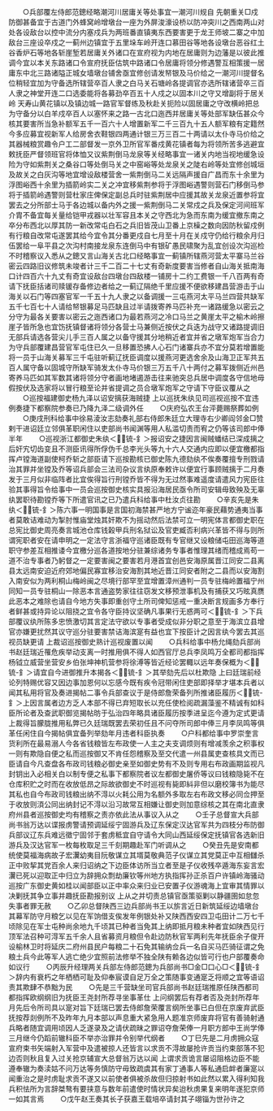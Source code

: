 <!-- { "loadSidebar": true } -->
　　○兵部覆左侍郎范鏓经略潮河川居庸关等处事宜一潮河川规自  先朝重关□戍防御甚备宜于古道门外蜂窝岭增墩台一座为外屏浚濠设桥以防冲突川之西南两山对处各设敌台以控中流分内塞戍兵为两班番直镇夷东西要害更于龙王师坡二寨之中加敌台三座设卒戍之一蓟州边镇宜于五里垛车岭开连口慕田谷等地各设墩台恶谷红土谷香炉石等地各斩崖堑若居庸关外诸口在宣府视为内地在居庸则为边藩是以彼此推调今宜以本关东路诸口令宣府抚臣估筑中路诸口令居庸将领分修遇警互相策援一居庸东中北三路诸隘正城女墙墩台铺舍亟宜修创请发帑银及马价给之一潮河川提督名位稍轻宜加为守备选所辖营卒百人隶之白马关石塘岭各提调官亦选所辖诸营卒三百人隶之神堂开连二口选委能将各募劲卒百五十人戍之以固本川之守又增副将于居关岭  天寿山黄花镇以及镇边城一路官军督练及秋赴关扼险以固居庸之守改横岭把总为守备分以白羊戍卒百人以塞怀来之路一古北口迤西并居庸关等处部军缺伍甚众今核其要害所当急补额军五千一百六十人增置新军二千三百九十五人额军粮有定籍然今多应募宜视新军人给房舍衣鞋银四两通计银三万三百二十两请以太仆寺马价给之其器械粮赏趣令户工二部督发一京外卫所官军番戍黄花镇者每为将领所苦多逃避宜敕抚臣严督领班官将体恤又议紫荆倒马龙泉等关经略事宜一诸关内地当视地缓急设险为守如紫荆关之桑谷口等处倒马关之中窑峪等处龙泉关之陡右岭等处宜修创城垣及故关之白灰沟等地宜增设敌楼营舍一紫荆倒马二关远隔声援自广昌而东十余里为浮图峪西十余里为插箭岭实二关之冲宜移紫荆参将于浮图峪遇警则营石门移倒马参将于插箭岭遇警则营杜家庄俾保定副总兵时驻紫荆居中应援其故关龙泉近置参将宜罢去之分所部士马于各边城以备内外之援一紫荆倒马二关常戍之兵及保定河间班军介胄不备宜每关量给铠甲戎器以壮军容且本关之守西北为急而东南为缓宜撤东南之卒分布西北以厚其防一新改常屯白石之兵旧皆茂山卫番上京橾之数向因防秋留戍例有行粮自改常屯遂罢其给今宜令其分番更戍自七月至十月在关戍守仍给行粮余月归伍罢给一阜平县之次沟村南接龙泉东连倒马中有银矿愚民啸聚为乱宜创设次沟巡检不时稽察议入悉从之鏓又言山海关古北口经略事宜一蓟镇所辖燕河营太平寨马兰谷密云四路旧议修筑未竣者计三千二百二十七丈有奇新度要害当修者自山海关抵南海口计四百六十九丈有奇宜设敌台四墩台四敌楼一铺房十二约工费银一千八百两有奇请下抚臣括诸司赎锾存备修边者给之一蓟辽隔绝千里应援不便欲移建昌营游击于山海关以石门等四塞官军一千五十九人隶之以备调援一三屯燕河太平马兰四营共缺军五千七百七十人请给帑银募足马匹缺且过半请拨寄养马匹补充一诸路缓急以密云之分守为最各关要害以密云之迤西诸口为最若燕河之冷口马兰之黄崖太平之榆木岭擦崖子皆所急也宜饬抚镇督诸将领分各营士马兼侧近按伏之兵迭为战守又诸路提调旧无部兵请选各营尖儿手三百人属之以备守援其分地稍近者宜并省之墩军炮军当合力为守兵部覆建昌营官军屯住已久一旦移置恐拂人心石门诸寨兵亦不宜分莫若增置能将一员于山海关募军三千屯驻听蓟辽抚臣调度以援燕河更选舍余及山海卫正军共五百人属守备以固城守所缺军骑发太仆寺马价银三万五千八十两付之募军拨侧近州邑寄养马匹如其军数其诸将领分守者画地堵遏游击往来驰突总兵居中调度各守信地毋假按伏及选家将以冒行粮至论并省提调之员合墩军炮军之守请下守臣议覆从之
　　○巡按福建御史杨九泽以诏安摛获海贼捷  上以巡抚朱纨见司巡视巡按不宜违例奏捷下都察院参奏已乃降九泽二级调外任
　　○庆府弘农王台泙薨赐祭葬如例
　　○庚戌刑科给事中徐易淩汝志劾奏礼部右侍郎朱廷立大理寺右少卿阎邻金□赞剌干进诏廷立邻俱革职闲住以吏部尚书闻渊等用人私滥切责而宥之仍等该司郎中俸半年
　　○巡视浙江都御史朱纨＜锍-釒＞报诏安之捷因言闽贼蟠结已深成摛之后奸宄切齿变且不测臣讯得所俘伪千总李光头等九十六人交通内应即以便宜檄都指挥卢镗海道副使柯乔斩之部臣请下巡按勘核已御史陈九德劾纨不俟奏覆擅专刑戮请治其罪并坐镗及乔等诏兵部会三法司杂议言纨原奉敕许以便宜行事顾贼摛于二月奏发于三月似非临阵者比宜俟得旨行刑镗乔皆不得为无过然事难遥度请遣风力宪臣往验其事得旨令给事中一员会巡按御史核实具报沿海居民亟令所司安辑毋致殃及无辜纨罢职待勘镗乔等下所遣官讯之已乃遣兵科给事中杜汝贞往勘
　　○辛亥先是朱纨＜锍-釒＞陈六事一明国事是言国初海禁甚严地方宁谧迩年豪民藉势通夷当事者莫敢诘难动为掣肘惟庙堂烛其奸欺不为摇动然后法禁可立一明宪体言都御史职在总宪比御史周亮奏言城池仓库钱榖甲兵刑名狱讼及官吏臧否利病兴革皆不得与则所谓宪职者安在请申明之一定法守言浙福守巡诸臣既有专官继又设粮储屯田巡海等道职守参差互相推诿今宜檄分巡各道按地分驻兼综诸务专事者惟理其绪而稽成焉苟一道不治专事者乃躬督之一定要害闽之要害若月港首宜创邑安海原属晋江同安二县离县太远南安迫近府郊地偏民寡宜移治安海割其地近晋江同安者附之二县而以安海割入南安似为两利桐山梅岭闽之尽境行部罕至宜增置漳州通判一员专驻梅岭置福宁州同知一员专驻桐山一除恶本言通盗势家往往窃发文移预泄事机及有捕获又巧昡真赝此恶本之难除也请自今地方失事即重创守土所司俾知惩戒一重决断言规画多方奉行者鲜甚或持异论以阻挠之宜令各守臣持议坚确凡事果行无惑两可＜锍-釒＞下兵部覆议纨所陈多忠愤激切其言定法守欲以专事者受成似非分职之意至于海滨立县增官亦嫌更扰然其议守巡分驻要害禁诘海滨寔有益也宜下按臣计之因言纨今罢去其巡视员缺更请  上裁诏巡按御史熟计巡视废置以闻
　　○兵科给事中杨允绳劾兵部尚书赵廷瑞近罹危疾举动支离一时推用俱不得人如西官厅总兵李凤鸣万全都司都指挥杨钺立威营坐营安乡伯张坤神机营参将徐溥等皆近经论罢輙以远年奏保概为＜锍-釒＞请宜自今进御推升本揭各＜锍-釒＞其举劾先后以杜欺隐  上曰廷瑞前经论列特赐优容又因边事加恩何以忘感今既有疾令冠带闲住吏部即择举才堪本兵者以闻其私用将官及奏进揭帖二事令兵部查议于是侍郎詹荣备列所推诸臣履历＜锍-釒＞上因言属者边方乏人本部不得已弃短取长以充任使检阅疏漏藻鉴不精诚有如科臣所论者及查武职御览揭帖昉于弘治四年略具诸臣履历按季进呈迄今遵为定式更请  上裁得旨朦胧推用私弊已久廷瑞既罢去荣初任且不问夺所司郎中俸三月李凤鸣等俱革任闲住自今揭帖俱宜备列举劾年月违者科臣执奏
　　○户科都给事中罗崇奎言货利所在最易溺人今各省钱粮皆左布政使一人主之夫支调烦则有增减羡余之积事权一则有欺隐自便之私而巡按御又不肯任怨稽察及至交代遣一州县属吏查核具文而已臣请自今凡查盘各布政司钱粮必御史亲至如御史势有不及则专用右布政画期监视凡封钥出入必相关白以制专便之私事下都察院者议左都御史屠侨等议曰钱粮隐毙不在仓库积贮之时而在收放低昂之际故欲御史不时巡视有毙即紏非但以磨校簿书为能尽其私也自今布政司钱粮出纳不淂以火耗公用为名额外多取左右布政文移必同佥押至于收放则湏公同出纳封记不淂以沿习故常互相嫌让御史则加意综核之其在南北直隶府州县者巡按御史均有稽察之责亦依此法从事议入从之
　　○壬子总督宣大兵部尚书翁万达以谍报虏警请预调延绥宁固游兵及辽东保定汉达官军共为四枝分布防御兵部议辽东兵难远徵宁固邻于套虏秪宜自守请令大同山西延绥保定抚镇官各选新旧游兵及汉达官军一枚每枚取足三千刻期趣赴军门听调从之
　　○癸丑先是安南都统使莫福海病故子宏瀷幼夷目阮敬谋立其壻莫敬典范子仪谋立其党莫正中互相讎杀正中败挈其党百余人来归诏纳之下边臣体访所当立者至是子仪收残卒遁海东妄言宏瀷已死以迎取正中归立为辞拥众剽劫廉钦等州地方执指挥孙正杀百户许镇岭海骚动巡按广东御史黄如桂以闻部臣以正中率众来归业已安置子仪游魂海上宜审其情罪以决剿抚其争立事并趣抚臣勘报别议  上从之并切责总镇官亟策驱剿以静疆圉如怠忽失事者罪无赦
　　○乙卯总督陕西三边兵部尚书王以旂言近日新筑延绥边墙墩台其幕军防守月粮乞以见在军饷借支俟发年例银处补又陕西西安四卫屯田计二万七千顷除见在军士屯种尚余地九千顷其已种者当免其上纳即抵月粮未种者宜如陕西见行顶军法召种可淂军五千余人且省募资月粮但令赴边防秋官军两利先年抚臣余子俊开设榆林卫时将延庆二府州县民户每粮二十石免其输纳佥兵一名自买马匹骑征谓之免粮土兵今此等军人逃亡绝少宜照前法修举不独全陕有赖各边似皆可行也户部覆奏命如议行
　　○丙辰升经理两关兵部左侍郎范鏓为兵部尚书□金□口心□＜锍-釒＞辞内有衰朽之年栖栖可耻及仰奉宸谟自足万全之策随事变通寔乏将顺之宜等语诏责其欺肆不恭黜为民
　　○先是三千营缺坐司官兵部尚书赵廷瑞推原任陕西都司都指挥欧纲纲旧为抚臣王尧封所荐寻坐事革仕  上问纲罢后有荐者否及尧封所荐年月先后令所司具以寔对旨下廷瑞已罢去侍郎詹荣覆言纲所坐事已白但在京废弃武臣抚按荐剡例所不及昨年九月本部以声息重大紧急用人题准京师废弃将官有善骑射通兵略者随宜调用顷因人乏遂录及之请伏疏昧之罪诏夺詹荣俸一月职方郎中王尚学俸三月继今仍蹈前辙科臣不举亦治罪并令别举代纲者
　　○丁巳先是二月虏拥众寇宣府束书矢端射入军营中及遣被掠人还皆言以求贡不淂故屡抢许贡当约束部落不犯边否则秋且复入过关抢京辅宣大总督翁万达以闻  上谓求贡诡言屡诏阻格边臣不能遵奉辙为奏渎姑不问万达等务慎防守毋致疏虞其有家丁通事人等私通启衅者廉寔以闻重治之是时虏耻求贡不遂又以前使者俱被杀故但归掠射书如此然以累入得利知我兵积怯所为言辞桀骜有要挟意与数年前遣使时情状异矣迨秋虏果复来明年遂犯京师一如其言焉
　　○戊午赵王奏其长子获嘉王载培卒请封其子翊锱为世孙许之
